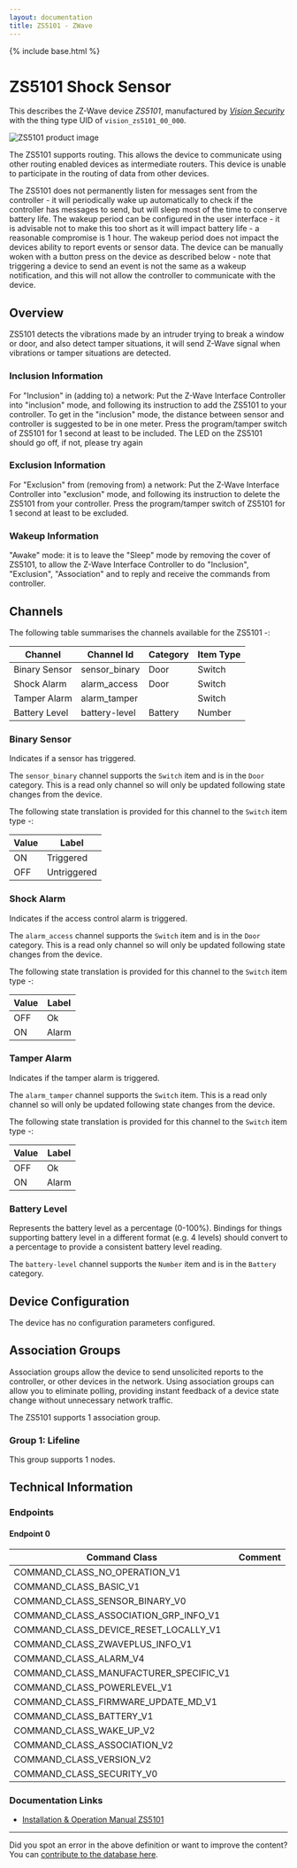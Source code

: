 ```yaml
---
layout: documentation
title: ZS5101 - ZWave
---
```


{% include base.html %}

# ZS5101 Shock Sensor
This describes the Z-Wave device *ZS5101*, manufactured by *[Vision Security](http://www.visionsecurity.com.tw/)* with the thing type UID of ```vision_zs5101_00_000```.

![ZS5101 product image](https://www.cd-jackson.com/zwave_device_uploads/442/442_default.jpg)


The ZS5101 supports routing. This allows the device to communicate using other routing enabled devices as intermediate routers.  This device is unable to participate in the routing of data from other devices.

The ZS5101 does not permanently listen for messages sent from the controller - it will periodically wake up automatically to check if the controller has messages to send, but will sleep most of the time to conserve battery life. The wakeup period can be configured in the user interface - it is advisable not to make this too short as it will impact battery life - a reasonable compromise is 1 hour. The wakeup period does not impact the devices ability to report events or sensor data. The device can be manually woken with a button press on the device as described below - note that triggering a device to send an event is not the same as a wakeup notification, and this will not allow the controller to communicate with the device.

## Overview

ZS5101 detects the vibrations made by an intruder trying to break a window or door, and also detect tamper situations, it will send Z-Wave signal when vibrations or tamper situations are detected.

### Inclusion Information

For "Inclusion" in (adding to) a network: Put the Z-Wave Interface Controller into "inclusion" mode, and following its instruction to add the ZS5101 to your controller. To get in the "inclusion" mode, the distance between sensor and controller is suggested to be in one meter. Press the program/tamper switch of ZS5101 for 1 second at least to be included. The LED on the ZS5101 should go off, if not, please try again

### Exclusion Information

For "Exclusion" from (removing from) a network: Put the Z-Wave Interface Controller into "exclusion" mode, and following its instruction to delete the ZS5101 from your controller. Press the program/tamper switch of ZS5101 for 1 second at least to be excluded.

### Wakeup Information

"Awake" mode: it is to leave the "Sleep" mode by removing the cover of ZS5101, to allow the Z-Wave Interface Controller to do "Inclusion", "Exclusion", "Association" and to reply and receive the commands from controller.

## Channels

The following table summarises the channels available for the ZS5101 -:

| Channel | Channel Id | Category | Item Type |
|---------|------------|----------|-----------|
| Binary Sensor | sensor_binary | Door | Switch | 
| Shock Alarm | alarm_access | Door | Switch | 
| Tamper Alarm | alarm_tamper |  | Switch | 
| Battery Level | battery-level | Battery | Number |

### Binary Sensor

Indicates if a sensor has triggered.

The ```sensor_binary``` channel supports the ```Switch``` item and is in the ```Door``` category. This is a read only channel so will only be updated following state changes from the device.

The following state translation is provided for this channel to the ```Switch``` item type -:

| Value | Label     |
|-------|-----------|
| ON | Triggered |
| OFF | Untriggered |

### Shock Alarm

Indicates if the access control alarm is triggered.

The ```alarm_access``` channel supports the ```Switch``` item and is in the ```Door``` category. This is a read only channel so will only be updated following state changes from the device.

The following state translation is provided for this channel to the ```Switch``` item type -:

| Value | Label     |
|-------|-----------|
| OFF | Ok |
| ON | Alarm |

### Tamper Alarm

Indicates if the tamper alarm is triggered.

The ```alarm_tamper``` channel supports the ```Switch``` item. This is a read only channel so will only be updated following state changes from the device.

The following state translation is provided for this channel to the ```Switch``` item type -:

| Value | Label     |
|-------|-----------|
| OFF | Ok |
| ON | Alarm |

### Battery Level

Represents the battery level as a percentage (0-100%). Bindings for things supporting battery level in a different format (e.g. 4 levels) should convert to a percentage to provide a consistent battery level reading.

The ```battery-level``` channel supports the ```Number``` item and is in the ```Battery``` category.



## Device Configuration

The device has no configuration parameters configured.

## Association Groups

Association groups allow the device to send unsolicited reports to the controller, or other devices in the network. Using association groups can allow you to eliminate polling, providing instant feedback of a device state change without unnecessary network traffic.

The ZS5101 supports 1 association group.

### Group 1: Lifeline


This group supports 1 nodes.

## Technical Information

### Endpoints

#### Endpoint 0

| Command Class | Comment |
|---------------|---------|
| COMMAND_CLASS_NO_OPERATION_V1| |
| COMMAND_CLASS_BASIC_V1| |
| COMMAND_CLASS_SENSOR_BINARY_V0| |
| COMMAND_CLASS_ASSOCIATION_GRP_INFO_V1| |
| COMMAND_CLASS_DEVICE_RESET_LOCALLY_V1| |
| COMMAND_CLASS_ZWAVEPLUS_INFO_V1| |
| COMMAND_CLASS_ALARM_V4| |
| COMMAND_CLASS_MANUFACTURER_SPECIFIC_V1| |
| COMMAND_CLASS_POWERLEVEL_V1| |
| COMMAND_CLASS_FIRMWARE_UPDATE_MD_V1| |
| COMMAND_CLASS_BATTERY_V1| |
| COMMAND_CLASS_WAKE_UP_V2| |
| COMMAND_CLASS_ASSOCIATION_V2| |
| COMMAND_CLASS_VERSION_V2| |
| COMMAND_CLASS_SECURITY_V0| |

### Documentation Links

* [Installation & Operation Manual ZS5101](https://www.cd-jackson.com/zwave_device_uploads/442/Vision-ShockSensor-zs-5101-eu.pdf)

---

Did you spot an error in the above definition or want to improve the content?
You can [contribute to the database here](http://www.cd-jackson.com/index.php/zwave/zwave-device-database/zwave-device-list/devicesummary/442).
